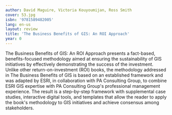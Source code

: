 ```yaml
---
author: David Maguire, Victoria Kouyoumijan, Ross Smith
cover: 53.jpg
isbn: '9781589482005'
lang: en-us
layout: review
title: 'The Business Benefits of GIS: An ROI Approach'
year: 0
---
```

The Business Benefits of GIS: An ROI Approach presents a fact-based, benefits-focused methodology aimed at ensuring the sustainability of GIS initiatives by effectively demonstrating the success of the investment. Unlike other return-on-investment (ROI) books, the methodology addressed in The Business Benefits of GIS is based on an established framework and was adapted by ESRI, in collaboration with PA Consulting Group, to combine ESRI GIS expertise with PA Consulting Group's professional management experience. The result is a step-by-step framework with supplemental case studies, interactive digital tools, and templates that allow the reader to apply the book's methodology to GIS initiatives and achieve consensus among stakeholders.
